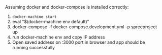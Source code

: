 Assuming docker and docker-compose is installed correctly:

1. ```docker-machine start```
2.  eval "$(docker-machine env default)"
3. docker-compose -f docker-compose.development.yml -p spreeproject up
4. run docker-machine env and copy IP address
5. Open saved address on :3000 port in browser and app should be running successfully
